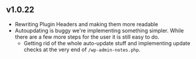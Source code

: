 ## v1.0.22
- Rewriting Plugin Headers and making them more readable
- Autoupdating is buggy we're implementing something simpler. While there are a few more steps for the user it is still easy to do.
    - Getting rid of the whole auto-update stuff and implementing update checks at the very end of `/wp-admin-notes.php`.